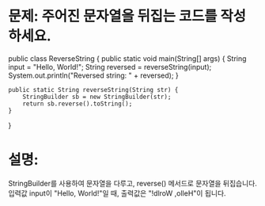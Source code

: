 # 문제: 주어진 문자열을 뒤집는 코드를 작성하세요.

public class ReverseString {
    public static void main(String[] args) {
        String input = "Hello, World!";
        String reversed = reverseString(input);
        System.out.println("Reversed string: " + reversed);
    }

    public static String reverseString(String str) {
        StringBuilder sb = new StringBuilder(str);
        return sb.reverse().toString();
    }
}

# 설명:
StringBuilder를 사용하여 문자열을 다루고, reverse() 메서드로 문자열을 뒤집습니다.
입력값 input이 "Hello, World!"일 때, 출력값은 "!dlroW ,olleH"이 됩니다.
